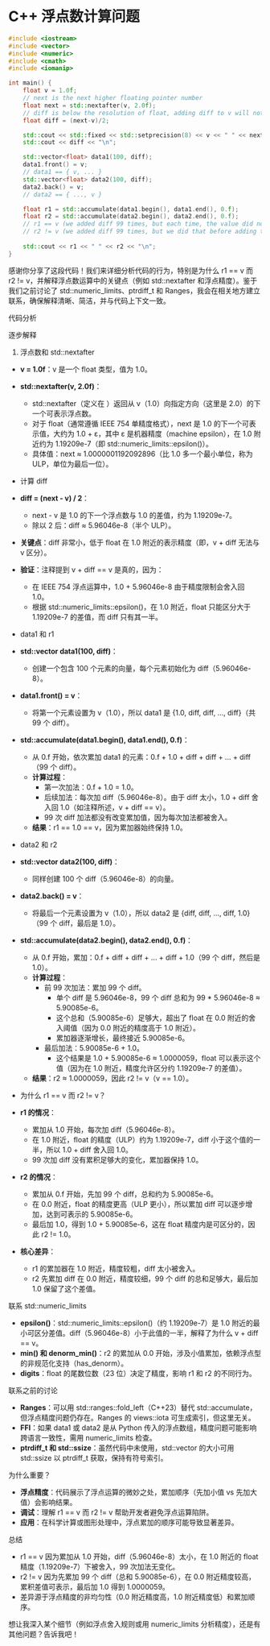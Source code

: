 # C++ 浮点数计算问题

```C++
#include <iostream>
#include <vector>
#include <numeric>
#include <cmath>
#include <iomanip>

int main() {
    float v = 1.0f;
    // next is the next higher floating pointer number
    float next = std::nextafter(v, 2.0f);
    // diff is below the resolution of float, adding diff to v will not change the value
    float diff = (next-v)/2;

    std::cout << std::fixed << std::setprecision(8) << v << " " << next << "\n";
    std::cout << diff << "\n";

    std::vector<float> data1(100, diff);
    data1.front() = v;
    // data1 == { v, ... }
    std::vector<float> data2(100, diff);
    data2.back() = v;
    // data2 == { ..., v }

    float r1 = std::accumulate(data1.begin(), data1.end(), 0.f);
    float r2 = std::accumulate(data2.begin(), data2.end(), 0.f);
    // r1 == v (we added diff 99 times, but each time, the value did not change)
    // r2 != v (we added diff 99 times, but we did that before adding to v, therefore the value changes)
    
    std::cout << r1 << " " << r2 << "\n";
}
```

感谢你分享了这段代码！我们来详细分析代码的行为，特别是为什么 r1 == v 而 r2 != v，并解释浮点数运算中的关键点（例如 std::nextafter 和浮点精度）。鉴于我们之前讨论了 std::numeric_limits、ptrdiff_t 和 Ranges，我会在相关地方建立联系，确保解释清晰、简洁，并与代码上下文一致。

代码分析

逐步解释

1. 浮点数和 std::nextafter

- **v = 1.0f**：v 是一个 float 类型，值为 1.0。
- **std::nextafter(v, 2.0f)**：
  - std::nextafter（定义在 <cmath>）返回从 v（1.0）向指定方向（这里是 2.0）的下一个可表示浮点数。
  - 对于 float（通常遵循 IEEE 754 单精度格式），next 是 1.0 的下一个可表示值，大约为 1.0 + ε，其中 ε 是机器精度（machine epsilon），在 1.0 附近约为 1.19209e-7（即 std::numeric_limits<float>::epsilon()）。
  - 具体值：next ≈ 1.0000001192092896（比 1.0 多一个最小单位，称为 ULP，单位为最后一位）。
- 计算 diff

- **diff = (next - v) / 2**：
  - next - v 是 1.0 的下一个浮点数与 1.0 的差值，约为 1.19209e-7。
  - 除以 2 后：diff ≈ 5.96046e-8（半个 ULP）。
- **关键点**：diff 非常小，低于 float 在 1.0 附近的表示精度（即，v + diff 无法与 v 区分）。
- **验证**：注释提到 v + diff == v 是真的，因为：
  - 在 IEEE 754 浮点运算中，1.0 + 5.96046e-8 由于精度限制会舍入回 1.0。
  - 根据 std::numeric_limits<float>::epsilon()，在 1.0 附近，float 只能区分大于 1.19209e-7 的差值，而 diff 只有其一半。
- data1 和 r1

- **std::vector<float> data1(100, diff)**：
  - 创建一个包含 100 个元素的向量，每个元素初始化为 diff（5.96046e-8）。
- **data1.front() = v**：
  - 将第一个元素设置为 v（1.0），所以 data1 是 {1.0, diff, diff, ..., diff}（共 99 个 diff）。
- **std::accumulate(data1.begin(), data1.end(), 0.f)**：
  - 从 0.f 开始，依次累加 data1 的元素：0.f + 1.0 + diff + diff + ... + diff（99 个 diff）。
  - **计算过程**：
    - 第一次加法：0.f + 1.0 = 1.0。
    - 后续加法：每次加 diff（5.96046e-8）。由于 diff 太小，1.0 + diff 舍入回 1.0（如注释所述，v + diff == v）。
    - 99 次 diff 加法都没有改变累加值，因为每次加法都被舍入。
  - **结果**：r1 == 1.0 == v，因为累加器始终保持 1.0。
- data2 和 r2

- **std::vector<float> data2(100, diff)**：
  - 同样创建 100 个 diff（5.96046e-8）的向量。
- **data2.back() = v**：
  - 将最后一个元素设置为 v（1.0），所以 data2 是 {diff, diff, ..., diff, 1.0}（99 个 diff，最后是 1.0）。
- **std::accumulate(data2.begin(), data2.end(), 0.f)**：
  - 从 0.f 开始，累加：0.f + diff + diff + ... + diff + 1.0（99 个 diff，然后是 1.0）。
  - **计算过程**：
    - 前 99 次加法：累加 99 个 diff。
      - 单个 diff 是 5.96046e-8，99 个 diff 总和为 99 * 5.96046e-8 ≈ 5.90085e-6。
      - 这个总和（5.90085e-6）足够大，超出了 float 在 0.0 附近的舍入阈值（因为 0.0 附近的精度高于 1.0 附近）。
      - 累加器逐渐增长，最终接近 5.90085e-6。
    - 最后加法：5.90085e-6 + 1.0。
      - 这个结果是 1.0 + 5.90085e-6 ≈ 1.0000059，float 可以表示这个值（因为在 1.0 附近，精度允许区分约 1.19209e-7 的差值）。
  - **结果**：r2 ≈ 1.0000059，因此 r2 != v（v == 1.0）。
- 为什么 r1 == v 而 r2 != v？

- **r1 的情况**：
  - 累加从 1.0 开始，每次加 diff（5.96046e-8）。
  - 在 1.0 附近，float 的精度（ULP）约为 1.19209e-7，diff 小于这个值的一半，所以 1.0 + diff 舍入回 1.0。
  - 99 次加 diff 没有累积足够大的变化，累加器保持 1.0。
- **r2 的情况**：
  - 累加从 0.f 开始，先加 99 个 diff，总和约为 5.90085e-6。
  - 在 0.0 附近，float 的精度更高（ULP 更小），所以累加 diff 可以逐步增加，达到可表示的 5.90085e-6。
  - 最后加 1.0，得到 1.0 + 5.90085e-6，这在 float 精度内是可区分的，因此 r2 != 1.0。
- **核心差异**：
  - r1 的累加器在 1.0 附近，精度较粗，diff 太小被舍入。
  - r2 先累加 diff 在 0.0 附近，精度较细，99 个 diff 的总和足够大，最后加 1.0 保留了这个差值。

联系 std::numeric_limits

- **epsilon()**：std::numeric_limits<float>::epsilon()（约 1.19209e-7）是 1.0 附近的最小可区分差值。diff（5.96046e-8）小于此值的一半，解释了为什么 v + diff == v。
- **min() 和 denorm_min()**：r2 的累加从 0.0 开始，涉及小值累加，依赖浮点型的非规范化支持（has_denorm）。
- **digits**：float 的尾数位数（23 位）决定了精度，影响 r1 和 r2 的不同行为。

联系之前的讨论

- **Ranges**：可以用 std::ranges::fold_left（C++23）替代 std::accumulate，但浮点精度问题仍存在。Ranges 的 views::iota 可生成索引，但这里无关。
- **FFI**：如果 data1 或 data2 是从 Python 传入的浮点数组，精度问题可能影响跨语言一致性，需用 numeric_limits 检查。
- **ptrdiff_t 和 std::ssize**：虽然代码中未使用，std::vector 的大小可用 std::ssize 以 ptrdiff_t 获取，保持有符号索引。

为什么重要？

- **浮点精度**：代码展示了浮点运算的微妙之处，累加顺序（先加小值 vs 先加大值）会影响结果。
- **调试**：理解 r1 == v 而 r2 != v 帮助开发者避免浮点运算陷阱。
- **应用**：在科学计算或图形处理中，浮点累加的顺序可能导致显著差异。

总结

- r1 == v 因为累加从 1.0 开始，diff（5.96046e-8）太小，在 1.0 附近的 float 精度（1.19209e-7）下被舍入，99 次加法无变化。
- r2 != v 因为先累加 99 个 diff（总和 5.90085e-6），在 0.0 附近精度较高，累积差值可表示，最后加 1.0 得到 1.0000059。
- 差异源于浮点精度的非均匀性（0.0 附近精度高，1.0 附近精度低）和累加顺序。

想让我深入某个细节（例如浮点舍入规则或用 numeric_limits 分析精度），还是有其他问题？告诉我吧！